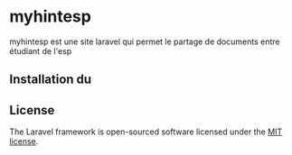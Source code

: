 <h1>myhintesp</h1>
<a></a>

<p> myhintesp est une site laravel qui permet le partage de documents entre étudiant de l'esp </p>

<h2>Installation du </h2>

## License

The Laravel framework is open-sourced software licensed under the [MIT license](https://opensource.org/licenses/MIT).
